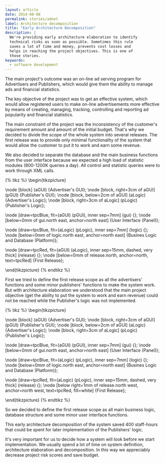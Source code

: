 ```yaml
---
layout: article
date: 2014-08-08
permalink: stories/adnet
label: Architecture decomposition
title: "Early Architecture Decomposition"
description: |
  We're providing early architecture elaboration to identify
  technical risks as soon as possible. Sometimes this rule
  saves a lot of time and money, prevents cost losses and
  helps in reaching the project objectives. This is one of
  those stories.
keywords:
  - software development
---
```


The main project's outcome was an on-line ad serving program for
Advertisers and Publishers, which would give them the ability to manage
ads and financial statistics.

The key objective of the project was to get an effective system, which
would allow registered users to make on-line advertisements more effective
by means of creating, managing, tracking, controlling and reporting
ad popularity and financial statistics.

The main constraint of the project was the inconsistency of the customer's
requirement amount and amount of the initial budget. That's why we
decided to divide the scope of the whole system into several releases. The first
release was to provide only minimal functionality of the system that
would allow the customer to put it to work and earn some revenue.

We also decided to separate the database and the main business functions from the
user interface because we expected a high load of statistic modules
(800-1200K queries a day). All control and statistic queries were
to work through XML calls.

{% tikz %}
\begin{tikzpicture}

\node [block] (aGUI) {Advertiser's GUI};
\node [block, right=3cm of aGUI] (pGUI) {Publisher's GUI};
\node [block, below=2cm of aGUI] (aLogic) {Advertiser's Logic};
\node [block, right=3cm of aLogic] (pLogic) {Publisher's Logic};

\node [draw=tpcBlue, fit=(aGUI) (pGUI), inner sep=7mm] (gui) {};
\node [below=0mm of gui.north east, anchor=north east] {User Interface (Panel)};

\node [draw=tpcBlue, fit=(aLogic) (pLogic), inner sep=7mm] (logic) {};
\node [below=0mm of logic.north east, anchor=north east] {Busines Logic and Database (Platform)};

\node [draw=tpcRed, fit=(aGUI) (aLogic), inner sep=15mm, dashed, very thick] (release) {};
\node [below=0mm of release.north, anchor=north, text=tpcRed] {First Release};

\end{tikzpicture}
{% endtikz %}

First we tried to define the first release scope as all the advertisers'
functions and some minor publishers' functions to make the system
work. But with architecture elaboration we understood that the main project
objective (get the ability to put the system to work and earn revenue)
could not be reached while the Publisher's logic was not implemented.

{% tikz %}
\begin{tikzpicture}

\node [block] (aGUI) {Advertiser's GUI};
\node [block, right=3cm of aGUI] (pGUI) {Publisher's GUI};
\node [block, below=2cm of aGUI] (aLogic) {Advertiser's Logic};
\node [block, right=3cm of aLogic] (pLogic) {Publisher's Logic};

\node [draw=tpcBlue, fit=(aGUI) (pGUI), inner sep=7mm] (gui) {};
\node [below=0mm of gui.north east, anchor=north east] {User Interface (Panel)};

\node [draw=tpcBlue, fit=(aLogic) (pLogic), inner sep=7mm] (logic) {};
\node [below=0mm of logic.north east, anchor=north east] {Busines Logic and Database (Platform)};

\node [draw=tpcRed, fit=(aLogic) (pLogic), inner sep=15mm, dashed, very thick] (release) {};
\node [below right=1mm of release.north west, anchor=north west, text=tpcRed, fill=white] {First Release};

\end{tikzpicture}
{% endtikz %}

So we decided to define the first release scope as all main business
logic, database structure and some minor user interface functions.

This early architecture decomposition of the system saved 400 staff-hours
that could be spent for later implementation of the Publishers' logic.

It's very important for us to decide how a system will look before we start implementation. We usually spend a lot of time on
system definition, architecture elaboration and decomposition. In this
way we appreciably decrease project risk scores and save budget.
